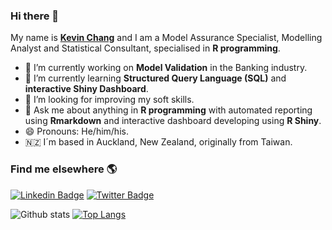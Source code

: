 ### Hi there 👋

My name is **[Kevin Chang](https://www.kevinchang.nz)** and I am a Model Assurance Specialist, Modelling Analyst and Statistical Consultant, specialised in **R programming**. 

- 🔭 I’m currently working on **Model Validation** in the Banking industry.
- 🌱 I’m currently learning **Structured Query Language (SQL)** and **interactive Shiny Dashboard**. 
- 🤔 I’m looking for improving my soft skills. 
- 💬 Ask me about anything in **R programming** with automated reporting using **Rmarkdown** and interactive dashboard developing using **R Shiny**.
- 😄 Pronouns: He/him/his.
- 🇳🇿 I´m based in Auckland, New Zealand, originally from Taiwan. 

### Find me elsewhere 🌎

[![Linkedin Badge](https://img.shields.io/badge/-LinkedIn-blue?style=flat-square&logo=Linkedin&logoColor=white&link=https://www.linkedin.com/in/kevin-ct-chang/)](https://www.linkedin.com/in/kevin-ct-chang/)  [![Twitter Badge](https://img.shields.io/badge/-Twitter-1ca0f1?style=flat-square&labelColor=1ca0f1&logo=twitter&logoColor=white&link=https://twitter.com/kevin_ct_chang)](https://twitter.com/kevin_ct_chang)


![Github stats](https://github-readme-stats.vercel.app/api?username=kcha193&show_icons=true&bg_color=00000000)
[![Top Langs](https://github-readme-stats.vercel.app/api/top-langs/?username=kcha193)](https://github.com/anuraghazra/github-readme-stats)



<!--
**kcha193/kcha193** is a ✨ _special_ ✨ repository because its `README.md` (this file) appears on your GitHub profile.

Here are some ideas to get you started:

- 🔭 I’m currently working on ...
- 🌱 I’m currently learning ...
- 👯 I’m looking to collaborate on ...
- 🤔 I’m looking for help with ...
- 💬 Ask me about ...
- 📫 How to reach me: ...
- 😄 Pronouns: ...
- ⚡ Fun fact: ...
-->
